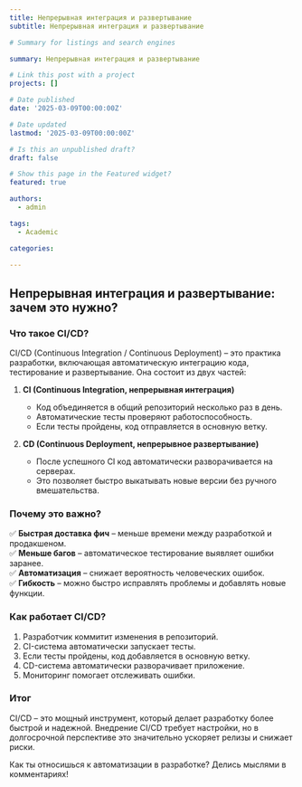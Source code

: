 ```yaml
---
title: Непрерывная интеграция и развертывание
subtitle: Непрерывная интеграция и развертывание

# Summary for listings and search engines

summary: Непрерывная интеграция и развертывание

# Link this post with a project
projects: []

# Date published
date: '2025-03-09T00:00:00Z'

# Date updated
lastmod: '2025-03-09T00:00:00Z'

# Is this an unpublished draft?
draft: false

# Show this page in the Featured widget?
featured: true

authors:
  - admin

tags:
  - Academic

categories:
  
---
```


## Непрерывная интеграция и развертывание: зачем это нужно?

### Что такое CI/CD?

CI/CD (Continuous Integration / Continuous Deployment) – это практика разработки, включающая автоматическую интеграцию кода, тестирование и развертывание. Она состоит из двух частей:

1. **CI (Continuous Integration, непрерывная интеграция)**  
   - Код объединяется в общий репозиторий несколько раз в день.  
   - Автоматические тесты проверяют работоспособность.  
   - Если тесты пройдены, код отправляется в основную ветку.

2. **CD (Continuous Deployment, непрерывное развертывание)**  
   - После успешного CI код автоматически разворачивается на серверах.  
   - Это позволяет быстро выкатывать новые версии без ручного вмешательства.  

### Почему это важно?

✅ **Быстрая доставка фич** – меньше времени между разработкой и продакшеном.  
✅ **Меньше багов** – автоматическое тестирование выявляет ошибки заранее.  
✅ **Автоматизация** – снижает вероятность человеческих ошибок.  
✅ **Гибкость** – можно быстро исправлять проблемы и добавлять новые функции.  

### Как работает CI/CD?

1. Разработчик коммитит изменения в репозиторий.  
2. CI-система автоматически запускает тесты.  
3. Если тесты пройдены, код добавляется в основную ветку.  
4. CD-система автоматически разворачивает приложение.  
5. Мониторинг помогает отслеживать ошибки.  

### Итог

CI/CD – это мощный инструмент, который делает разработку более быстрой и надежной. Внедрение CI/CD требует настройки, но в долгосрочной перспективе это значительно ускоряет релизы и снижает риски.

Как ты относишься к автоматизации в разработке? Делись мыслями в комментариях!
